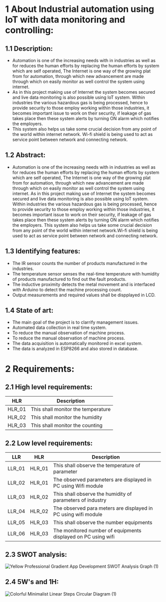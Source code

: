 # 1 About Industrial automation using IoT with data monitoring and controlling:

## 1.1 Description:
* Automation is one of the increasing needs with in industries as well as for reduces the human efforts by replacing the human efforts by system which are self operated, The Internet is one way of the growing plat from for automation, through which new advancement are made through which on easily monitor as well control the system using internet. 
* As in this project making use of Internet the system becomes secured and live data monitoring is also possible using IoT system. Within industries the various hazardous gas is being processed, hence to provide security to those employ working within those industries, it becomes important issue to work on their security, if leakage of gas takes place then these system alerts by turning ON alarm which notifies the employers. 
* This system also helps us take some crucial decision from any point of the world within internet network. Wi-fi shield is being used to act as service point between network and connecting network. 

## 1.2 Abstract:
* Automation is one of the increasing needs with in industries as well as for reduces the human efforts by replacing the human efforts by system which are self operated, The Internet is one way of the growing plat from for automation, through which new advancement are made through which on easily monitor as well control the system using internet. As in this project making use of Internet the system becomes secured and live data monitoring is also possible using IoT system. Within industries the various hazardous gas is being processed, hence to provide security to those employ working within those industries, it becomes important issue to work on their security, if leakage of gas takes place then these system alerts by turning ON alarm which notifies the employers. This system also helps us take some crucial decision from any point of the world within internet network.Wi-fi shield is being used to act as service point between network and connecting network. 

## 1.3 Identifying  features:
* The IR sensor counts the number of products manufactured in the industries.
* The temperature sensor senses the real-time temperature with humidity of products manufactured to find out the fault products. 
* The inductive proximity detects the metal movement and is interfaced with Arduino to detect the machine processing count.
* Output measurements and required values shall be dispplayed in LCD.

## 1.4 State of art:

* The main goal of  the project is to clarrify management issues.
* Automated data collection in real time system.
* To reduce the manual observation of machine process.
* To reduce the manual observation of machine process.
* The data acquisition is automatically monitored in excel system.
* The data is analyzed in ESP8266 and also stored in database.

# 2 Requirements:

## 2.1 High level requirements:

| HLR | Description |
|-----|-------------|
| HLR_01 | This shall monitor the temperature |
| HLR_02 | This shall monitor the humidity |
| HLR_03 | This shall monitor the counting |
## 2.2 Low level requirements:

| LLR | HLR | Description |
| ----|-----|-------------|
| LLR_01 |HLR_01 | This shall observe the temperature of parameter |
| LLR_02 |HLR_01| The observed parameters are displayed in PC using Wifi module |
| LLR_03 |HLR_02 | This shall observe the humidity of parameters of industry |
| LLR_04 | HLR_02 | The observed para meters are displayed in PC using wifi module |
| LLR_05 | HLR_03 | This shall observe the number equipments |
| LLR_06 | HLR_03 | The monitored number of equipments displayed on PC using wifi |

## 2.3 SWOT analysis:

![Yellow Professional Gradient App Development SWOT Analysis Graph (1)](https://user-images.githubusercontent.com/98894505/156933099-2321adea-9ae0-4c84-a369-6618bc4557a6.png)


## 2.4 5W's and 1H:


![Colorful Minimalist Linear Steps Circular Diagram (1)](https://user-images.githubusercontent.com/98894505/156940722-db95b62f-de44-4487-9cee-1d3ebdf1eaf2.png)





























